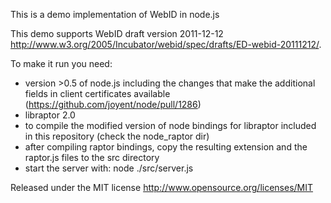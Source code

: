 This is a demo implementation of WebID in node.js

This demo supports WebID draft version 2011-12-12 <http://www.w3.org/2005/Incubator/webid/spec/drafts/ED-webid-20111212/>.

To make it run you need:

- version >0.5 of node.js including the changes that make the additional fields in client certificates available (https://github.com/joyent/node/pull/1286)
- libraptor 2.0 
- to compile the modified version of node bindings for libraptor included in this repository (check the node_raptor dir)
- after compiling raptor bindings, copy the resulting extension and the raptor.js files to the src directory
- start the server with:
    node ./src/server.js


Released under the MIT license <http://www.opensource.org/licenses/MIT>